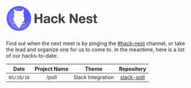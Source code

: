 # <img src="assets/logo/hacknest-banner.png" width="50%"/>

Find out when the next meet is by pinging the [#hack-nest](https://sfudev.slack.com/messages/hack-nest/) channel, or take the lead and organize one for us to come to. In the meantime, here is a list of our hacks-to-date:

|   Date   	| Project Name 	|       Theme       	| Repository 	|
|:--------:	|:------------:	|:-----------------:	|:----------:	|
| `05/28/16`|     /poll    	| Slack Integration 	|         [slack-poll](https://github.com/hacknest/slack-poll)   	|
